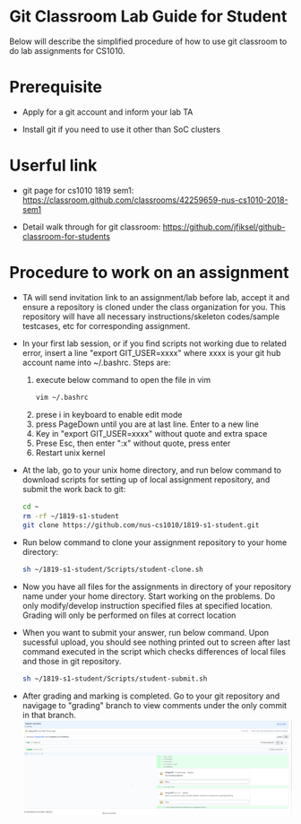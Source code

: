 # Git Classroom Lab Guide for Student
Below will describe the simplified procedure of how to use git classroom to do lab assignments for CS1010.

# Prerequisite
* Apply for a git account and inform your lab TA
    
* Install git if you need to use it other than SoC clusters

# Userful link
* git page for cs1010 1819 sem1: https://classroom.github.com/classrooms/42259659-nus-cs1010-2018-sem1
 
* Detail walk through for git classroom: https://github.com/jfiksel/github-classroom-for-students

# Procedure to work on an assignment
* TA will send invitation link to an assignment/lab before lab, accept it and ensure a repository is cloned under the class organization for you. This repository will have all necessary instructions/skeleton codes/sample testcases, etc for corresponding assignment. 

* In your first lab session, or if you find scripts not working due to related error, insert a line "export GIT_USER=xxxx" where xxxx is your git hub account name into ~/.bashrc. Steps are:
    1. execute below command to open the file in vim
        ```sh
        vim ~/.bashrc
        ```
    2. prese i in keyboard to enable edit mode
    3. press PageDown until you are at last line. Enter to a new line
    4. Key in "export GIT_USER=xxxx" without quote and extra space
    5. Prese Esc, then enter ":x" without quote, press enter
    6. Restart unix kernel
    
* At the lab, go to your unix home directory, and run below command to download scripts for setting up of local assignment repository, and submit the work back to git:
    ```sh
    cd ~
	rm -rf ~/1819-s1-student
    git clone https://github.com/nus-cs1010/1819-s1-student.git
    ```

* Run below command to clone your assignment repository to your home directory:
    ```sh
    sh ~/1819-s1-student/Scripts/student-clone.sh
    ```

* Now you have all files for the assignments in directory of your repository name under your home directory. Start working on the problems. Do only modify/develop instruction specified files at specified location. Grading will only be performed on files at correct location
    
* When you want to submit your answer, run below command. Upon sucessful upload, you should see nothing printed out to screen after last command executed in the script which checks differences of local files and those in git repository.
    ```sh
    sh ~/1819-s1-student/Scripts/student-submit.sh
    ```

* After grading and marking is completed. Go to your git repository and navigage to "grading" branch to view comments under the only commit in that branch. 
  ![sample git comment page](Figures/grading_branch.PNG)



